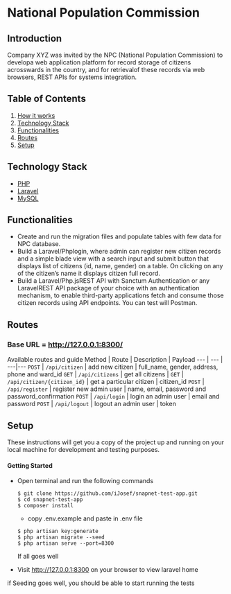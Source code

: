 # National Population Commission

## Introduction

Company XYZ was invited by the NPC (National Population Commission) to developa web application platform for record storage of citizens acrosswards in the country, and  for retrievalof  these  records  via  web  browsers,  REST  APIs  for  systems integration.


## Table of Contents
1. <a href="#how-it-works">How it works</a>
2. <a href="#technology-stack">Technology Stack</a>
3. <a href="#functionalities">Functionalities</a>
4. <a href="#routes">Routes</a>
5. <a href="#setup">Setup</a>


## Technology Stack
  - [PHP](https://www.php.net)
  - [Laravel](https://laravel.com)
  - [MySQL](https://www.mysql.com/)

## Functionalities
* Create and run the migration files and populate tables with few data for NPC database.
* Build a Laravel/Phplogin, where admin can register new citizen records and a simple blade  view  with  a  search  input  and  submit  button  that  displays  list  of  citizens  (id, name, gender) on a table. On clicking on any of the citizen’s name it displays citizen full record.
* Build a Laravel/Php.jsREST API with Sanctum Authentication or any LaravelREST API package  of  your  choice  with  an  authentication  mechanism,  to  enable  third-party applications fetch and consume those citizen records using API endpoints. You can test will Postman.

## Routes

### Base URL = http://127.0.0.1:8300/
Available routes and guide
Method | Route | Description | Payload
--- | --- | ---|---
`POST` | `/api/citizen` | add new citizen | full_name, gender, address, phone and ward_id
`GET` | `/api/citizens` | get all citizens | 
`GET` | `/api/citizen/{citizen_id}` | get a particular citizen | citizen_id
`POST` | `/api/register` | register new admin user | name, email, password and password_confirmation
`POST` | `/api/login` | login an admin user | email and password
`POST` | `/api/logout` | logout an admin user | token

## Setup
These instructions will get you a copy of the project up and running on your local machine for development and testing purposes.

  #### Getting Started
  - Open terminal and run the following commands
    ```
    $ git clone https://github.com/iJosef/snapnet-test-app.git
    $ cd snapnet-test-app
    $ composer install
    ```
    - copy .env.example and paste in .env file

    ```
    $ php artisan key:generate
    $ php artisan migrate --seed
    $ php artisan serve --port=8300
    ```
    If all goes well 
  - Visit http://127.0.0.1:8300 on your browser to view laravel home
  
  if Seeding goes well, you should be able to start running the tests

